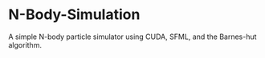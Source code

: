 # N-Body-Simulation
A simple N-body particle simulator using CUDA, SFML, and the Barnes-hut algorithm.
